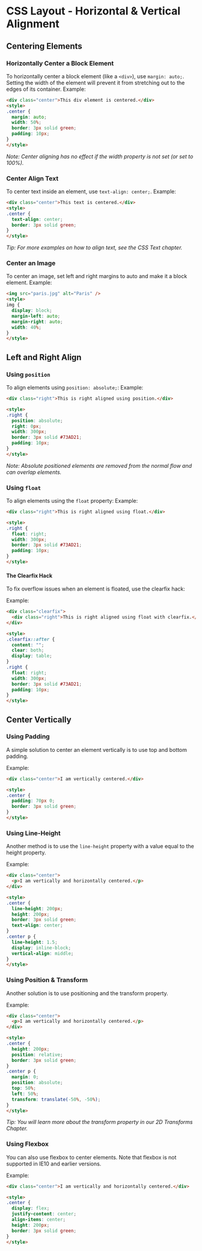 # CSS Layout - Horizontal & Vertical Alignment
## Centering Elements
### Horizontally Center a Block Element
To horizontally center a block element (like a `<div>`), use `margin: auto;`. Setting the width of the element will prevent it from stretching out to the edges of its container.
Example:
```html
<div class="center">This div element is centered.</div>
<style>
.center {
  margin: auto;
  width: 50%;
  border: 3px solid green;
  padding: 10px;
}
</style>
```
*Note: Center aligning has no effect if the width property is not set (or set to 100%).*
### Center Align Text
To center text inside an element, use `text-align: center;`.
Example:
```html
<div class="center">This text is centered.</div>
<style>
.center {
  text-align: center;
  border: 3px solid green;
}
</style>
```
*Tip: For more examples on how to align text, see the CSS Text chapter.*
### Center an Image
To center an image, set left and right margins to auto and make it a block element.
Example:
```html
<img src="paris.jpg" alt="Paris" />
<style>
img {
  display: block;
  margin-left: auto;
  margin-right: auto;
  width: 40%;
}
</style>
```
## Left and Right Align
### Using `position`
To align elements using `position: absolute;`:
Example:
```html
<div class="right">This is right aligned using position.</div>

<style>
.right {
  position: absolute;
  right: 0px;
  width: 300px;
  border: 3px solid #73AD21;
  padding: 10px;
}
</style>
```
*Note: Absolute positioned elements are removed from the normal flow and can overlap elements.*
### Using `float`
To align elements using the `float` property:
Example:
```html
<div class="right">This is right aligned using float.</div>

<style>
.right {
  float: right;
  width: 300px;
  border: 3px solid #73AD21;
  padding: 10px;
}
</style>
```
#### The Clearfix Hack
To fix overflow issues when an element is floated, use the clearfix hack:

Example:
```html
<div class="clearfix">
  <div class="right">This is right aligned using float with clearfix.</div>
</div>

<style>
.clearfix::after {
  content: "";
  clear: both;
  display: table;
}
.right {
  float: right;
  width: 300px;
  border: 3px solid #73AD21;
  padding: 10px;
}
</style>
```

## Center Vertically

### Using Padding
A simple solution to center an element vertically is to use top and bottom padding.

Example:
```html
<div class="center">I am vertically centered.</div>

<style>
.center {
  padding: 70px 0;
  border: 3px solid green;
}
</style>
```

### Using Line-Height
Another method is to use the `line-height` property with a value equal to the height property.

Example:
```html
<div class="center">
  <p>I am vertically and horizontally centered.</p>
</div>

<style>
.center {
  line-height: 200px;
  height: 200px;
  border: 3px solid green;
  text-align: center;
}
.center p {
  line-height: 1.5;
  display: inline-block;
  vertical-align: middle;
}
</style>
```

### Using Position & Transform
Another solution is to use positioning and the transform property.

Example:
```html
<div class="center">
  <p>I am vertically and horizontally centered.</p>
</div>

<style>
.center {
  height: 200px;
  position: relative;
  border: 3px solid green;
}
.center p {
  margin: 0;
  position: absolute;
  top: 50%;
  left: 50%;
  transform: translate(-50%, -50%);
}
</style>
```
*Tip: You will learn more about the transform property in our 2D Transforms Chapter.*

### Using Flexbox
You can also use flexbox to center elements. Note that flexbox is not supported in IE10 and earlier versions.

Example:
```html
<div class="center">I am vertically and horizontally centered.</div>

<style>
.center {
  display: flex;
  justify-content: center;
  align-items: center;
  height: 200px;
  border: 3px solid green;
}
</style>
```
